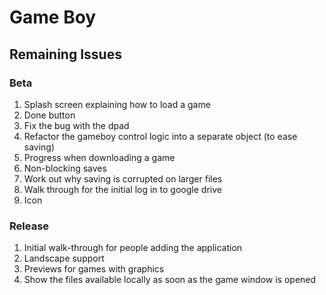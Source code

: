 # Game Boy

## Remaining Issues

### Beta

1. Splash screen explaining how to load a game
2. Done button
3. Fix the bug with the dpad
4. Refactor the gameboy control logic into a separate object (to ease saving)
5. Progress when downloading a game
6. Non-blocking saves
7. Work out why saving is corrupted on larger files
8. Walk through for the initial log in to google drive
9. Icon

### Release

1. Initial walk-through for people adding the application
2. Landscape support
3. Previews for games with graphics
4. Show the files available locally as soon as the game window is opened